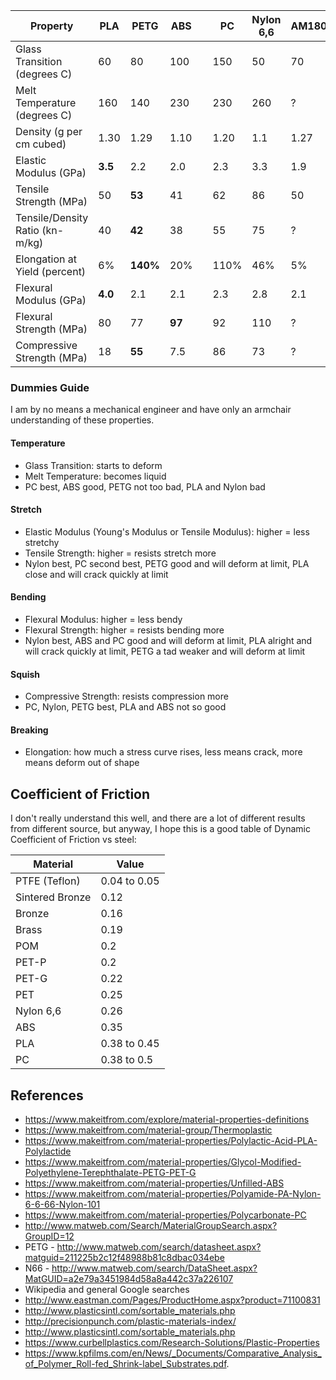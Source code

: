 | Property                        | PLA     | PETG   | ABS    | | PC     | Nylon 6,6 | AM1800 |
|---------------------------------|---------|--------|--------|-|--------|-----------|--------|
| Glass Transition (degrees C)    | 60      | 80     | 100    | | 150    | 50        | 70     |
| Melt Temperature (degrees C)    | 160     | 140    | 230    | | 230    | 260       | ?      |
| Density (g per cm cubed)        | 1.30    | 1.29   | 1.10   | | 1.20   | 1.1       | 1.27   |
| Elastic Modulus (GPa)           | **3.5** | 2.2    | 2.0    | | 2.3    | 3.3       | 1.9    |
| Tensile Strength (MPa)          | 50      | **53** | 41     | | 62     | 86        | 50     |
| Tensile/Density Ratio (kn-m/kg) | 40      | **42** | 38     | | 55     | 75        | ?      |
| Elongation at Yield (percent)   | 6%      | **140%** | 20%  | | 110%   | 46%       | 5%     |
| Flexural Modulus (GPa)          | **4.0** | 2.1    | 2.1    | | 2.3    | 2.8       | 2.1    |
| Flexural Strength (MPa)         | 80      | 77     | **97** | | 92     | 110       | ?      |
| Compressive Strength (MPa)      | 18      | **55** | 7.5    | | 86     | 73        | ?      |

### Dummies Guide

I am by no means a mechanical engineer and have only an armchair understanding of these properties.

#### Temperature

* Glass Transition: starts to deform
* Melt Temperature: becomes liquid
* PC best, ABS good, PETG not too bad, PLA and Nylon bad

#### Stretch

* Elastic Modulus (Young's Modulus or Tensile Modulus): higher = less stretchy
* Tensile Strength: higher = resists stretch more
* Nylon best, PC second best, PETG good and will deform at limit, PLA close and will crack quickly at limit

#### Bending

* Flexural Modulus: higher = less bendy
* Flexural Strength: higher = resists bending more
* Nylon best, ABS and PC good and will deform at limit, PLA alright and will crack quickly at limit, PETG a tad weaker and will deform at limit

#### Squish

* Compressive Strength: resists compression more
* PC, Nylon, PETG best, PLA and ABS not so good

#### Breaking

* Elongation: how much a stress curve rises, less means crack, more means deform out of shape

## Coefficient of Friction

I don't really understand this well, and there are a lot of different results from different source, but anyway, I hope this is a good table of Dynamic Coefficient of Friction vs steel:

| Material        | Value |
|-----------------|-------|
| PTFE (Teflon)   | 0.04 to 0.05 |
| Sintered Bronze | 0.12 |
| Bronze          | 0.16
| Brass           | 0.19 |
| POM             | 0.2 |
| PET-P           | 0.2 |
| PET-G           | 0.22 |
| PET             | 0.25 |
| Nylon 6,6       | 0.26 |
| ABS             | 0.35 |
| PLA             | 0.38 to 0.45 |
| PC              | 0.38 to 0.5  |

## References

* https://www.makeitfrom.com/explore/material-properties-definitions
* https://www.makeitfrom.com/material-group/Thermoplastic
* https://www.makeitfrom.com/material-properties/Polylactic-Acid-PLA-Polylactide
* https://www.makeitfrom.com/material-properties/Glycol-Modified-Polyethylene-Terephthalate-PETG-PET-G
* https://www.makeitfrom.com/material-properties/Unfilled-ABS
* https://www.makeitfrom.com/material-properties/Polyamide-PA-Nylon-6-6-66-Nylon-101
* https://www.makeitfrom.com/material-properties/Polycarbonate-PC
* http://www.matweb.com/Search/MaterialGroupSearch.aspx?GroupID=12
* PETG - http://www.matweb.com/search/datasheet.aspx?matguid=211225b2c12f48988b81c8dbac034ebe
* N66 - http://www.matweb.com/search/DataSheet.aspx?MatGUID=a2e79a3451984d58a8a442c37a226107
* Wikipedia and general Google searches
* http://www.eastman.com/Pages/ProductHome.aspx?product=71100831
* http://www.plasticsintl.com/sortable_materials.php
* http://precisionpunch.com/plastic-materials-index/
* http://www.plasticsintl.com/sortable_materials.php
* https://www.curbellplastics.com/Research-Solutions/Plastic-Properties
* https://www.kpfilms.com/en/News/_Documents/Comparative_Analysis_of_Polymer_Roll-fed_Shrink-label_Substrates.pdf.